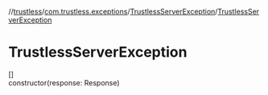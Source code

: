 //[trustless](../../../index.md)/[com.trustless.exceptions](../index.md)/[TrustlessServerException](index.md)/[TrustlessServerException](-trustless-server-exception.md)

# TrustlessServerException

[]\
constructor(response: Response)
